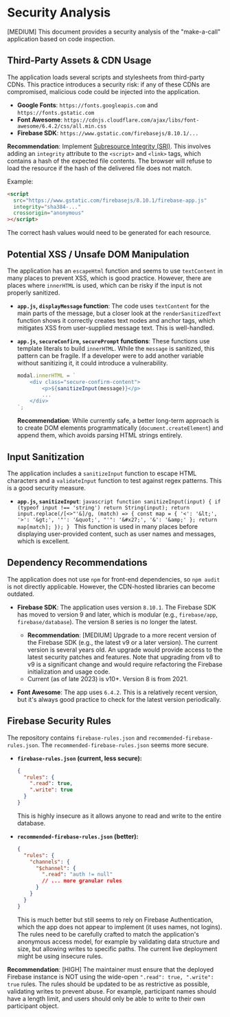 # Security Analysis

[MEDIUM] This document provides a security analysis of the "make-a-call" application based on code inspection.

## Third-Party Assets & CDN Usage

The application loads several scripts and stylesheets from third-party CDNs. This practice introduces a security risk: if any of these CDNs are compromised, malicious code could be injected into the application.

- **Google Fonts**: `https://fonts.googleapis.com` and `https://fonts.gstatic.com`
- **Font Awesome**: `https://cdnjs.cloudflare.com/ajax/libs/font-awesome/6.4.2/css/all.min.css`
- **Firebase SDK**: `https://www.gstatic.com/firebasejs/8.10.1/...`

**Recommendation**: Implement [Subresource Integrity (SRI)](https://developer.mozilla.org/en-US/docs/Web/Security/Subresource_Integrity). This involves adding an `integrity` attribute to the `<script>` and `<link>` tags, which contains a hash of the expected file contents. The browser will refuse to load the resource if the hash of the delivered file does not match.

Example:

```html
<script
  src="https://www.gstatic.com/firebasejs/8.10.1/firebase-app.js"
  integrity="sha384-..."
  crossorigin="anonymous"
></script>
```

The correct hash values would need to be generated for each resource.

## Potential XSS / Unsafe DOM Manipulation

The application has an `escapeHtml` function and seems to use `textContent` in many places to prevent XSS, which is good practice. However, there are places where `innerHTML` is used, which can be risky if the input is not properly sanitized.

- **`app.js`, `displayMessage` function**:
  The code uses `textContent` for the main parts of the message, but a closer look at the `renderSanitizedText` function shows it correctly creates text nodes and anchor tags, which mitigates XSS from user-supplied message text. This is well-handled.

- **`app.js`, `secureConfirm`, `securePrompt` functions**:
  These functions use template literals to build `innerHTML`. While the `message` is sanitized, this pattern can be fragile. If a developer were to add another variable without sanitizing it, it could introduce a vulnerability.
  ```javascript
  modal.innerHTML = `
      <div class="secure-confirm-content">
          <p>${sanitizeInput(message)}</p>
          ...
      </div>
  `;
  ```
  **Recommendation**: While currently safe, a better long-term approach is to create DOM elements programmatically (`document.createElement`) and append them, which avoids parsing HTML strings entirely.

## Input Sanitization

The application includes a `sanitizeInput` function to escape HTML characters and a `validateInput` function to test against regex patterns. This is a good security measure.

- **`app.js`, `sanitizeInput`**:
  `javascript
function sanitizeInput(input) {
    if (typeof input !== 'string') return String(input);
    return input.replace(/[<>"'&]/g, (match) => {
        const map = { '<': '&lt;', '>': '&gt;', '"': '&quot;', "'": '&#x27;', '&': '&amp;' };
        return map[match];
    });
}
`
  This function is used in many places before displaying user-provided content, such as user names and messages, which is excellent.

## Dependency Recommendations

The application does not use `npm` for front-end dependencies, so `npm audit` is not directly applicable. However, the CDN-hosted libraries can become outdated.

- **Firebase SDK**: The application uses version `8.10.1`. The Firebase SDK has moved to version 9 and later, which is modular (e.g., `firebase/app`, `firebase/database`). The version 8 series is no longer the latest.
  - **Recommendation**: [MEDIUM] Upgrade to a more recent version of the Firebase SDK (e.g., the latest v9 or a later version). The current version is several years old. An upgrade would provide access to the latest security patches and features. Note that upgrading from v8 to v9 is a significant change and would require refactoring the Firebase initialization and usage code.
  - Current (as of late 2023) is v10+. Version 8 is from 2021.

- **Font Awesome**: The app uses `6.4.2`. This is a relatively recent version, but it's always good practice to check for the latest version periodically.

## Firebase Security Rules

The repository contains `firebase-rules.json` and `recommended-firebase-rules.json`. The `recommended-firebase-rules.json` seems more secure.

- **`firebase-rules.json` (current, less secure):**

  ```json
  {
    "rules": {
      ".read": true,
      ".write": true
    }
  }
  ```

  This is highly insecure as it allows anyone to read and write to the entire database.

- **`recommended-firebase-rules.json` (better):**
  ```json
  {
    "rules": {
      "channels": {
        "$channel": {
          ".read": "auth != null"
          // ... more granular rules
        }
      }
    }
  }
  ```
  This is much better but still seems to rely on Firebase Authentication, which the app does not appear to implement (it uses names, not logins). The rules need to be carefully crafted to match the application's anonymous access model, for example by validating data structure and size, but allowing writes to specific paths. The current live deployment might be using insecure rules.

**Recommendation**: [HIGH] The maintainer must ensure that the deployed Firebase instance is NOT using the wide-open `".read": true, ".write": true` rules. The rules should be updated to be as restrictive as possible, validating writes to prevent abuse. For example, participant names should have a length limit, and users should only be able to write to their own participant object.
